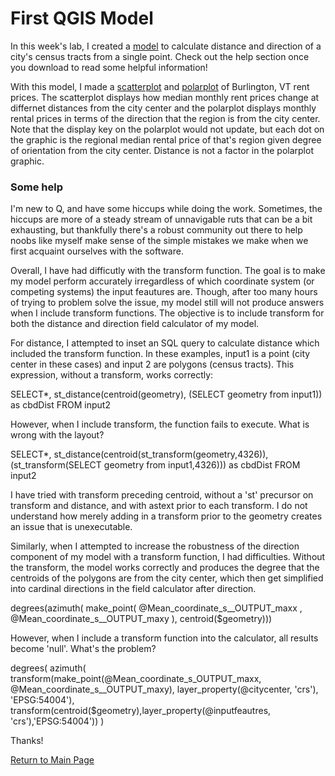 # First QGIS Model
In this week's lab, I created a [model](modeluntransformed.py.model3) to calculate distance and direction of a city's census tracts from a single point. Check out the help section once you download to read some helpful information!

With this model, I made a [scatterplot](scatterplot_script.txt) and [polarplot](polarplot.html) of Burlington, VT rent prices. The scatterplot displays how median monthly rent prices change at differnet distances from the city center and the polarplot displays monthly rental prices in terms of the direction that the region is from the city center. Note that the display key on the polarplot would not update, but each dot on the graphic is the regional median rental price of that's region given degree of orientation from the city center. Distance is not a factor in the polarplot graphic. 

### Some help

I'm new to Q, and have some hiccups while doing the work. Sometimes, the hiccups are more of a steady stream of unnavigable ruts that can be a bit exhausting, but thankfully there's a robust community out there to help noobs like myself make sense of the simple mistakes we make when we first acquaint ourselves with the software.

Overall, I have had difficutly with the transform function. The goal is to make my model perform accurately irregardless of which coordinate system (or competing systems) the input feautures are. Though, after too many hours of trying to problem solve the issue, my model still will not produce answers when I include transform functions. The objective is to include transform for both the distance and direction field calculator of my model.

For distance, I attempted to inset an SQL query to calculate distance which included the transform function. In these examples, input1 is a point (city center in these cases) and input 2 are polygons (census tracts). This expression, without a transform, works correctly: 

SELECT*, 
st_distance(centroid(geometry), (SELECT geometry from input1)) as cbdDist
FROM input2

However, when I include transform, the function fails to execute. What is wrong with the layout? 

SELECT*, 
st_distance(centroid(st_transform(geometry,4326)), (st_transform(SELECT geometry from input1,4326))) as cbdDist 
FROM input2

I have tried with transform preceding centroid, without a 'st' precursor on transform and distance, and with 
astext prior to each transform. I do not understand how merely adding in a transform prior to the geometry creates
an issue that is unexecutable. 

Similarly, when I attempted to increase the robustness of the direction component of my model with a transform function, I had difficulties. Without the transform, the model works correctly and produces the degree that the centroids of the polygons are from the city center, which then get simplified into cardinal directions in the field calculator after direction.

degrees(azimuth( make_point(  @Mean_coordinate_s__OUTPUT_maxx , @Mean_coordinate_s__OUTPUT_maxy ), centroid($geometry)))

However, when I include a transform function into the calculator, all results become 'null'. What's the problem?

degrees(
azimuth(
transform(make_point(@Mean_coordinate_s_OUTPUT_maxx, @Mean_coordinate_s__OUTPUT_maxy), layer_property(@citycenter, 'crs'), 'EPSG:54004'),
transform(centroid($geometry),layer_property(@inputfeautres, 'crs'),'EPSG:54004'))
)

Thanks!

[Return to Main Page](index.md)
